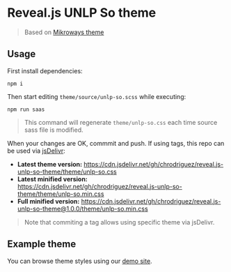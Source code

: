 # Reveal.js UNLP So theme

> Based on [Mikroways
> theme](https://github.com/Mikroways/reveal.js-mikroways-theme)


## Usage

First install dependencies:

```
npm i
```

Then start editing `theme/source/unlp-so.scss` while executing:

```
npm run saas
```

> This command will regenerate `theme/unlp-so.css` each time source sass file
> is modified.

When your changes are OK, commmit and push. If using tags, this repo can be used
via [jsDelivr](https://www.jsdelivr.com/):

* **Latest theme version:**
  https://cdn.jsdelivr.net/gh/chrodriguez/reveal.js-unlp-so-theme/theme/unlp-so.css
* **Latest minified version:**
  https://cdn.jsdelivr.net/gh/chrodriguez/reveal.js-unlp-so-theme/theme/unlp-so.min.css
* **Full minified version:**
  https://cdn.jsdelivr.net/gh/chrodriguez/reveal.js-unlp-so-theme@1.0.0/theme/unlp-so.min.css

> Note that commiting a tag allows using specific theme via jsDelivr.

## Example theme

You can browse theme styles using our [demo
site](https://chrodriguez.github.io/reveal.js-unlp-so-theme).
